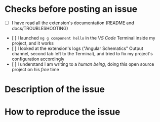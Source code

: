 # Checks before posting an issue

- [ ] I have read all the extension's documentation (README and docs/TROUBLESHOOTING)
- [ ] I launched `ng g component hello` in the *VS Code* Terminal inside my project, and it works
- [ ] I looked at the extension's logs ("Angular Schematics" Output channel, second tab left to the Terminal), and tried to fix my project's configuration accordingly
- [ ] I understand I am writing to a *human being*, doing this open source project on his *free* time

<!-- Otherwise the issue will be closed. -->

# Description of the issue

<!-- Be precise, a vague description will not allow to find the problem.. -->

# How to reproduce the issue

<!-- Most common scenarios have already been tested, so without reproduction steps I will not be able to help. -->
